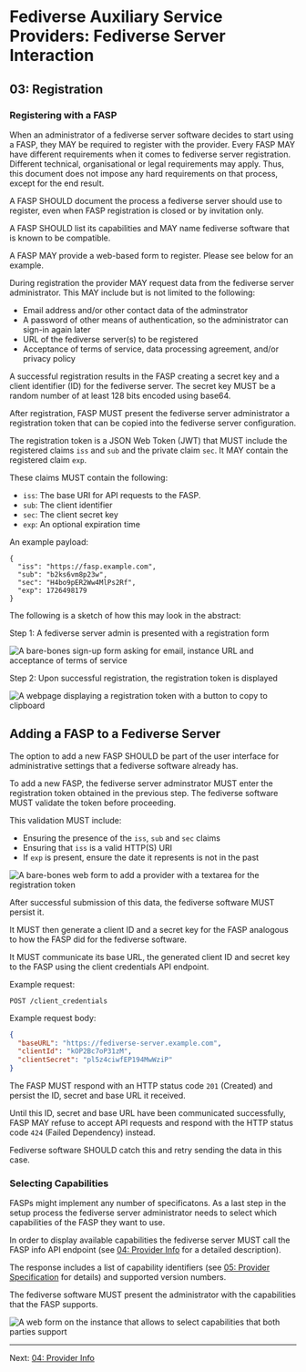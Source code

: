 # Fediverse Auxiliary Service Providers: Fediverse Server Interaction

## 03: Registration

### Registering with a FASP

When an administrator of a fediverse server software decides to start using a
FASP, they MAY be required to register with the provider. Every FASP
MAY have different requirements when it comes to fediverse server
registration. Different technical,
organisational or legal requirements may apply. Thus, this document does
not impose any hard requirements on that process, except for the end
result.

A FASP SHOULD document the process a fediverse server should use to register,
even when FASP registration is closed or by invitation only.

A FASP SHOULD list its capabilities and MAY name fediverse software
that is known to be compatible.

A FASP MAY provide a web-based form to register. Please see below
for an example.

During registration the provider MAY request data from the fediverse server
administrator. This MAY include but is not limited to the following:

* Email address and/or other contact data of the adminstrator
* A password of other means of authentication, so the administrator can
  sign-in again later
* URL of the fediverse server(s) to be registered
* Acceptance of terms of service, data processing agreement, and/or privacy policy

A successful registration results in the FASP creating a secret key and
a client identifier (ID) for the fediverse server. The secret key MUST
be a random number of at least 128 bits encoded using base64.

After registration, FASP MUST present the fediverse server administrator
a registration token that can be copied into the fediverse server
configuration.

The registration token is a JSON Web Token (JWT) that MUST include the
registered claims `iss` and `sub` and the private claim `sec`. It MAY
contain the registered claim `exp`.

These claims MUST contain the following:

* `iss`: The base URI for API requests to the FASP.
* `sub`: The client identifier
* `sec`: The client secret key
* `exp`: An optional expiration time

An example payload:

```
{
  "iss": "https://fasp.example.com",
  "sub": "b2ks6vm8p23w",
  "sec": "H4bo9pER2Ww4MlPs2Rf",
  "exp": 1726498179
}
```

The following is a sketch of how this may look in the abstract:

Step 1: A fediverse server admin is presented with a registration form

![A bare-bones sign-up form asking for email, instance URL and acceptance of terms of service](../../images/instance_sign_up.svg)

Step 2: Upon successful registration, the registration token is
displayed

![A webpage displaying a registration token with a button to copy to clipboard](../../images/instance_sign_up_success.svg)

## Adding a FASP to a Fediverse Server

The option to add a new FASP SHOULD be part of the user interface
for administrative settings that a fediverse software already has.

To add a new FASP, the fediverse server adminstrator MUST enter the
registration token obtained in the previous step. The fediverse
software MUST validate the token before proceeding.

This validation MUST include:

* Ensuring the presence of the `iss`, `sub` and `sec` claims
* Ensuring that `iss` is a valid HTTP(S) URI
* If `exp` is present, ensure the date it represents is not in the past

![A bare-bones web form to add a provider with a textarea for the registration token](../../images/add_provider.svg)

After successful submission of this data, the fediverse software MUST
persist it.

It MUST then generate a client ID and a secret key for the FASP
analogous to how the FASP did for the fediverse software.

It MUST communicate its base URL, the generated client ID and secret key
to the FASP using the client credentials API endpoint.

Example request:

```http
POST /client_credentials
```

Example request body:

```json
{
  "baseURL": "https://fediverse-server.example.com",
  "clientId": "kOP2Bc7oP31zM",
  "clientSecret": "pl5z4ciwfEP194MwWziP"
}
```

The FASP MUST respond with an HTTP status code `201` (Created)  and
persist the ID, secret and base URL it received.

Until this ID, secret and base URL have been communicated successfully,
FASP MAY refuse to accept API requests and respond with the HTTP
status code `424` (Failed Dependency) instead.

Fediverse software SHOULD catch this and retry sending the data in this
case.

### Selecting Capabilities

FASPs might implement any number of 
specificatons. As a last step in the setup process the
fediverse server administrator needs to select which capabilities of the
FASP they want to use.

In order to display available capabilities the fediverse server MUST
call the FASP info API endpoint (see
[04: Provider Info](provider_info.md) for a detailed description).

The response includes a list of capability identifiers (see
[05: Provider Specification](provider_specifications.md) for details)
and supported version numbers.

The fediverse software MUST present the administrator with the 
capabilities that the FASP supports.


![A web form on the instance that allows to select capabilities that both parties support](../../images/select_capabilities.svg)

---

Next: [04: Provider Info](provider_info.md)

